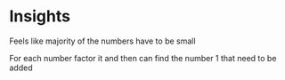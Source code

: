 # Insights

Feels like majority of the numbers have to be small

For each number factor it and then can find the number 1 that need to be added